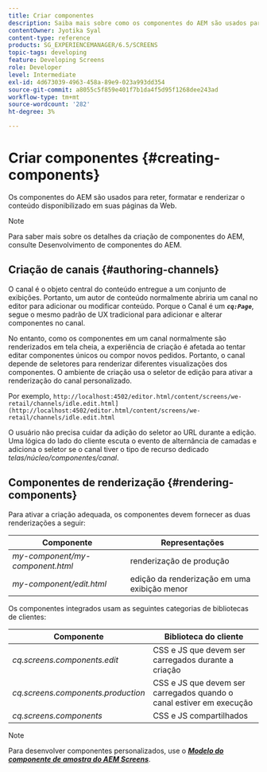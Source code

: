 ```yaml
---
title: Criar componentes
description: Saiba mais sobre como os componentes do AEM são usados para reter, formatar e renderizar o conteúdo disponibilizado em suas páginas da Web.
contentOwner: Jyotika Syal
content-type: reference
products: SG_EXPERIENCEMANAGER/6.5/SCREENS
topic-tags: developing
feature: Developing Screens
role: Developer
level: Intermediate
exl-id: 4d673039-4963-458a-89e9-023a993dd354
source-git-commit: a8055c5f859e401f7b1da4f5d95f1268dee243ad
workflow-type: tm+mt
source-wordcount: '282'
ht-degree: 3%

---
```


# Criar componentes {#creating-components}

Os componentes do AEM são usados para reter, formatar e renderizar o conteúdo disponibilizado em suas páginas da Web.

>[!NOTE]
>
>Para saber mais sobre os detalhes da criação de componentes do AEM, consulte Desenvolvimento de componentes do AEM.

## Criação de canais {#authoring-channels}

O canal é o objeto central do conteúdo entregue a um conjunto de exibições. Portanto, um autor de conteúdo normalmente abriria um canal no editor para adicionar ou modificar conteúdo. Porque o Canal é um ***`cq:Page`***, segue o mesmo padrão de UX tradicional para adicionar e alterar componentes no canal.

No entanto, como os componentes em um canal normalmente são renderizados em tela cheia, a experiência de criação é afetada ao tentar editar componentes únicos ou compor novos pedidos. Portanto, o canal depende de seletores para renderizar diferentes visualizações dos componentes. O ambiente de criação usa o seletor de edição para ativar a renderização do canal personalizado.

Por exemplo, `http://localhost:4502/editor.html/content/screens/we-retail/channels/idle.edit.html](http://localhost:4502/editor.html/content/screens/we-retail/channels/idle.edit.html`

O usuário não precisa cuidar da adição do seletor ao URL durante a edição. Uma lógica do lado do cliente escuta o evento de alternância de camadas e adiciona o seletor se o canal tiver o tipo de recurso dedicado *telas/núcleo/componentes/canal*.

## Componentes de renderização {#rendering-components}

Para ativar a criação adequada, os componentes devem fornecer as duas renderizações a seguir:

| **Componente** | **Representações** |
|---|---|
| *my-component/my-component.html* | renderização de produção |
| *my-component/edit.html* | edição da renderização em uma exibição menor |

Os componentes integrados usam as seguintes categorias de bibliotecas de clientes:

| **Componente** | **Biblioteca do cliente** |
|---|---|
| *cq.screens.components.edit* | CSS e JS que devem ser carregados durante a criação |
| *cq.screens.components.production* | CSS e JS que devem ser carregados quando o canal estiver em execução |
| *cq.screens.components* | CSS e JS compartilhados |

>[!NOTE]
>
>Para desenvolver componentes personalizados, use o ***[Modelo do componente de amostra do AEM Screens](https://github.com/Adobe-Marketing-Cloud/aem-screens-component-template)***.
